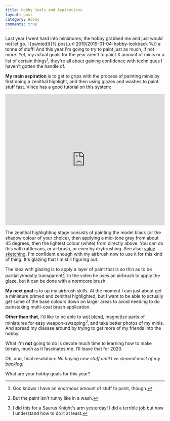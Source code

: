 ```yaml
---
title: Hobby Goals and Aspirations
layout: post
category: Hobby
comments: true
---
```


Last year I went hard into miniatures; the hobby grabbed me and just would not let go. I [painted]({% post_url 2019/2019-01-04-hobby-lookback %}) a tonne of stuff! And this year I'm going to try to paint just as much, if not more. Yet, my actual goals for the year aren't to paint X amount of minis or a list of certain things[^1], they're all about gaining confidence with techniques I haven't gotten the handle of.

**My main aspiration** is to get to grips with the process of painting minis by first doing a zenithal highlight, and then using glazes and washes to paint stuff fast. Vince has a good tutorial on this system:

<iframe width="100%" height="415" src="https://www.youtube.com/embed/J-dQU-dSNa8" frameborder="0" allow="accelerometer; autoplay; encrypted-media; gyroscope; picture-in-picture" allowfullscreen></iframe>

The zenithal highlighting stage consists of painting the model black (or the shadow colour of your choice), then applying a mid-tone grey from about 45 degrees, then the lightest colour (white) from directly above. You can do this with rattlecans, or airbrush, or even by drybrushing. 
See also: [value sketching](https://www.youtube.com/watch?v=n0CFC2soR18). I'm confident enough with my airbrush now to use it for this kind of thing. It's glazing that I'm still figuring out.

The idea with glazing is to apply a layer of paint that is so thin as to be partially/mostly transparent[^2]. In the video he uses an airbrush to apply the glaze, but it can be done with a normcore brush. 

**My next goal** is to up my airbrush skills. At the moment I can just about get a miniature primed and zenithal highlighted, but I want to be able to actually get some of the base colours down on larger areas to avoid needing to do painstaking multi-coat brush application.

**Other than that**, I'd like to be able to [wet blend](https://www.youtube.com/watch?v=ERX3ghWvMDw), magnetize parts of miniatures for easy weapon-swapping[^3], and take better photos of my minis. And spread my disease around by trying to get more of my friends into the hobby.

What I'm **not** going to do is devote much time to learning how to make terrain, much as it fascinates me. I'll leave that for 2020.

Oh, and, final resolution: *No buying new stuff until I've cleared most of my backlog!*

What are your hobby goals for this year?

[^1]: God knows I have an *enormous* amount of stuff to paint, though.
[^2]: But the paint isn't runny like in a wash. 
[^3]: I did this for a Saurus Knight's arm yesterday! I did a terrible job but now I understand how to do it at least.